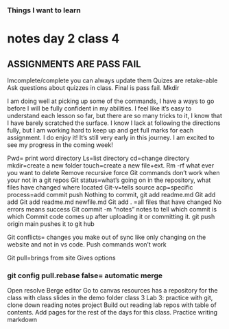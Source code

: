 ### Things I want to learn

# notes day 2 class 4

## ASSIGNMENTS ARE PASS FAIL

Imcomplete/complete you can always update them
Quizes are retake-able 
Ask questions about quizzes in class. Final is pass fail. 
Mkdir

I am doing well at picking up some of the commands, I have a ways to go before I will be fully confident in my abilities. I feel like it’s easy to understand each lesson so far, but there are so many tricks to it, I know that I have barely scratched the surface. I know I lack at following the directions fully, but I am working hard to keep up and get full marks for each assignment. I do enjoy it! It’s still very early in this journey. I am excited to see my progress in the coming week! 

Pwd= print word directory 
Ls=list directory
cd=change directory
mkdir=create a new folder
touch=create a new file+ext.
Rm -rf what ever you want to delete
Remove recursive force 
Git commands don’t work when your not in a git repos
Git status=what’s going on in the repository, what files have changed where located
Git-v=tells source
acp=specific process=add commit push
Nothing to commit, 
git add readme.md
Git add add
Git add readme.md newfile.md
Git add . =all files that have changed
No errors means success 
Git commit -m “notes”
notes to tell which commit is which
Commit code comes up after uploading it or committing it. 
git push origin main pushes it to git hub

Git conflicts= changes you make out of sync like only changing on the website and not in vs code. Push commands won’t work

Git pull=brings from site
Gives options
### git config pull.rebase false= automatic merge
Open resolve Berge editor
Go to canvas resources has a repository for the class with class slides in the demo folder  class 3 
Lab 3: practice with git, clone down reading notes project
Build out reading lab repos with table of contents. Add pages for the rest of the days for this class. 
Practice writing markdown 
